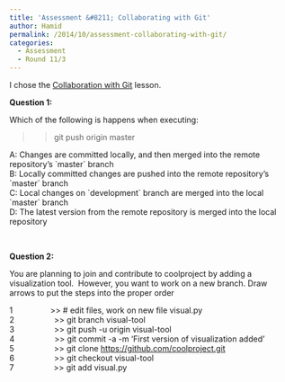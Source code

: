 ```yaml
---
title: 'Assessment &#8211; Collaborating with Git'
author: Hamid
permalink: /2014/10/assessment-collaborating-with-git/
categories:
  - Assessment
  - Round 11/3
---
```

I chose the <a href="http://software-carpentry.org/v5/novice/git/02-collab.html" target="_blank">Collaboration with Git</a> lesson.

**Question 1:**

Which of the following is happens when executing:  
>> git push origin master

A: Changes are committed locally, and then merged into the remote repository&#8217;s \`master\` branch  
B: Locally committed changes are pushed into the remote repository&#8217;s \`master\` branch  
C: Local changes on \`development\` branch are merged into the local \`master\` branch  
D: The latest version from the remote repository is merged into the local repository

&nbsp;

**Question 2:**

You are planning to join and contribute to coolproject by adding a visualization tool.  However, you want to work on a new branch. Draw arrows to put the steps into the proper order

1                 >> # edit files, work on new file visual.py  
2                  >> git branch visual-tool  
3                  >> git push -u origin visual-tool  
4                  >> git commit -a -m &#8216;First version of visualization added&#8217;  
5                  >> git clone https://github.com/coolproject.git  
6                  >> git checkout visual-tool  
7                  >> git add visual.py

&nbsp;
